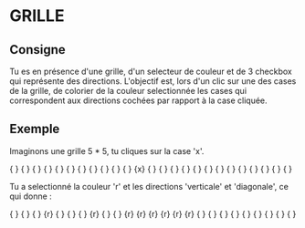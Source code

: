 GRILLE
======

Consigne
--------

Tu es en présence d'une grille, d'un selecteur de couleur et de 3 checkbox qui représente des directions.
L'objectif est, lors d'un clic sur une des cases de la grille, de colorier de la couleur selectionnée les cases qui correspondent aux directions cochées par rapport à la case cliquée.

Exemple
-------

Imaginons une grille 5 * 5, tu cliques sur la case 'x'.

{ } { } { } { } { }
{ } { } { } { } { }
{ } {x} { } { } { }
{ } { } { } { } { }
{ } { } { } { } { }

Tu a selectionné la couleur 'r' et les directions 'verticale' et 'diagonale', ce qui donne :

{ } { } { } {r} { }
{ } { } {r} { } { }
{r} {r} {r} {r} {r}
{r} { } { } { } { }
{ } { } { } { } { }

